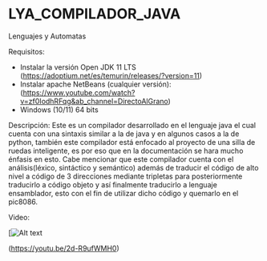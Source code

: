# LYA_COMPILADOR_JAVA
Lenguajes y Automatas 

Requisitos:
- Instalar la versión Open JDK 11 LTS (https://adoptium.net/es/temurin/releases/?version=11)
- Instalar apache NetBeans (cualquier versión): (https://www.youtube.com/watch?v=zf0IodhRFqg&ab_channel=DirectoAlGrano)
- Windows (10/11) 64 bits

Descripción:
  Este es un compilador desarrollado en el lenguaje java el cual cuenta con una sintaxis similar a la de java y en algunos casos a la de python, también este compilador está enfocado al proyecto de una silla de ruedas inteligente, es por eso que en la documentación se hara mucho énfasis en esto. Cabe mencionar que este compilador cuenta con el análisis(léxico, sintáctico y semántico) además de traducir el código de alto nivel a código de 3 direcciones mediante tripletas para posteriormente traducirlo a código objeto y así finalmente traducirlo a lenguaje ensamblador, esto con el fin de utilizar dicho código y quemarlo en el pic8086.

Video:

[![Alt text](https://youtu.be/2d-R9ufWMH0)

(https://youtu.be/2d-R9ufWMH0)
